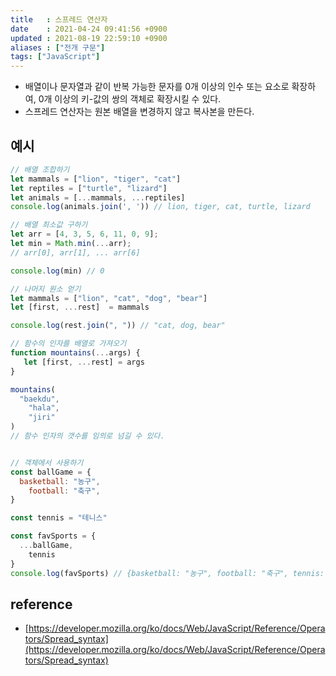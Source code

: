 ```yaml
---
title   : 스프레드 연산자 
date    : 2021-04-24 09:41:56 +0900
updated : 2021-08-19 22:59:10 +0900
aliases : ["전개 구문"]
tags: ["JavaScript"]
---
```

- 배열이나 문자열과 같이 반복 가능한 문자를 0개 이상의 인수 또는 요소로 확장하여, 0개 이상의 키-값의 쌍의 객체로 확장시킬 수 있다. 
- 스프레드 연산자는 원본 배열을 변경하지 않고 복사본을 만든다.  

## 예시 
```javascript
// 배열 조합하기  
let mammals = ["lion", "tiger", "cat"]  
let reptiles = ["turtle", "lizard"]  
let animals = [...mammals, ...reptiles]  
console.log(animals.join(', ')) // lion, tiger, cat, turtle, lizard 

// 배열 최소값 구하기  
let arr = [4, 3, 5, 6, 11, 0, 9];
let min = Math.min(...arr);
// arr[0], arr[1], ... arr[6]

console.log(min) // 0 

// 나머지 원소 얻기  
let mammals = ["lion", "cat", "dog", "bear"] 
let [first, ...rest]  = mammals 

console.log(rest.join(", ")) // "cat, dog, bear"   

// 함수의 인자를 배열로 가져오기  
function mountains(...args) {
   let [first, ...rest] = args  
}

mountains(
  "baekdu",
	"hala",
	"jiri"
)
// 함수 인자의 갯수를 임의로 넘길 수 있다.  


// 객체에서 사용하기  
const ballGame = {
  basketball: "농구",
	football: "축구",
}

const tennis = "테니스"

const favSports = {
  ...ballGame,
	tennis 
}
console.log(favSports) // {basketball: "농구", football: "축구", tennis: "테니스"}
```
  
  
## reference 
- [https://developer.mozilla.org/ko/docs/Web/JavaScript/Reference/Operators/Spread_syntax](https://developer.mozilla.org/ko/docs/Web/JavaScript/Reference/Operators/Spread_syntax)
